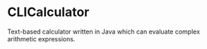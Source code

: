 # CLICalculator
Text-based calculator written in Java which can evaluate complex arithmetic expressions.
